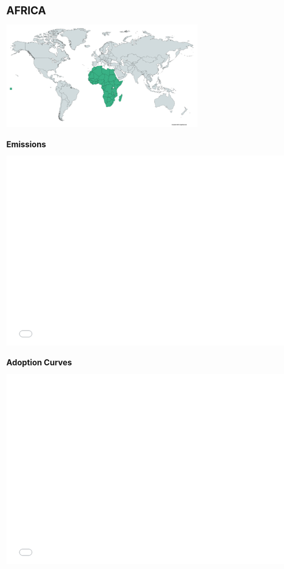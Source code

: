 



# AFRICA 
  
![](../region%20maps/AFRICA.png)  
  
  

## Emissions
<iframe id='igraph' scrolling='no' style='border:none' seamless='seamless' src= "mwedges-pathway-AFRICA-dauwe.html" height='500' width='150%'></iframe>  
  

## Adoption Curves
<iframe id='igraph' scrolling='no' style='border:none' seamless='seamless' src= "scurves-AFRICA-pathway-dauwe.html" height='500' width='150%'></iframe>  
